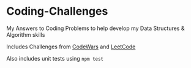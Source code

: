 # Coding-Challenges
My Answers to Coding Problems to help develop my Data Structures & Algorithm skills

Includes Challenges from [CodeWars](https://www.codewars.com) and [LeetCode](https://leetcode.com/)

Also includes unit tests using `npm test`
